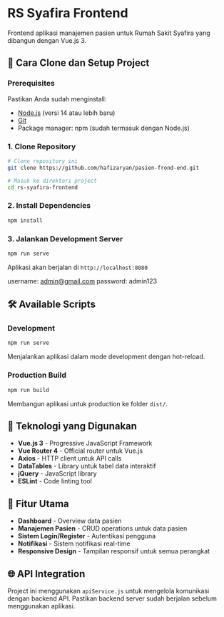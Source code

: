 # RS Syafira Frontend

Frontend aplikasi manajemen pasien untuk Rumah Sakit Syafira yang dibangun dengan Vue.js 3.

## 🚀 Cara Clone dan Setup Project

### Prerequisites

Pastikan Anda sudah menginstall:

- [Node.js](https://nodejs.org/) (versi 14 atau lebih baru)
- [Git](https://git-scm.com/)
- Package manager: npm (sudah termasuk dengan Node.js)

### 1. Clone Repository

```bash
# Clone repository ini
git clone https://github.com/hafizaryan/pasien-frond-end.git

# Masuk ke direktori project
cd rs-syafira-frontend
```

### 2. Install Dependencies

```bash
npm install
```

### 3. Jalankan Development Server

```bash
npm run serve
```

Aplikasi akan berjalan di `http://localhost:8080`

username: admin@gmail.com
password: admin123

## 🛠️ Available Scripts

### Development

```bash
npm run serve
```

Menjalankan aplikasi dalam mode development dengan hot-reload.

### Production Build

```bash
npm run build
```

Membangun aplikasi untuk production ke folder `dist/`.

## 🔧 Teknologi yang Digunakan

- **Vue.js 3** - Progressive JavaScript Framework
- **Vue Router 4** - Official router untuk Vue.js
- **Axios** - HTTP client untuk API calls
- **DataTables** - Library untuk tabel data interaktif
- **jQuery** - JavaScript library
- **ESLint** - Code linting tool

## 📱 Fitur Utama

- **Dashboard** - Overview data pasien
- **Manajemen Pasien** - CRUD operations untuk data pasien
- **Sistem Login/Register** - Autentikasi pengguna
- **Notifikasi** - Sistem notifikasi real-time
- **Responsive Design** - Tampilan responsif untuk semua perangkat

## 🌐 API Integration

Project ini menggunakan `apiService.js` untuk mengelola komunikasi dengan backend API. Pastikan backend server sudah berjalan sebelum menggunakan aplikasi.